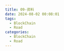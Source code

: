 ```yaml
---
title: 09-资料
date: 2024-08-02 00:08:01
tags:
  - BlockChain
  - Road
categories:
  - BlockChain
  - Road
---
```


